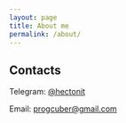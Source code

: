 ```yaml
---
layout: page
title: About me
permalink: /about/
---
```


## Contacts

Telegram: [@hectonit](https://t.me/hectonit)

Email: [progcuber@gmail.com](mailto:progcuber@gmail.com)
